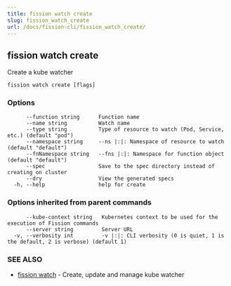 ```yaml
---
title: fission watch create
slug: fission_watch_create
url: /docs/fission-cli/fission_watch_create/
---
```

## fission watch create

Create a kube watcher

```
fission watch create [flags]
```

### Options

```
      --function string      Function name
      --name string          Watch name
      --type string          Type of resource to watch (Pod, Service, etc.) (default "pod")
      --namespace string     --ns |:|: Namespace of resource to watch (default "default")
      --fnNamespace string   --fns |:|: Namespace for function object (default "default")
      --spec                 Save to the spec directory instead of creating on cluster
      --dry                  View the generated specs
  -h, --help                 help for create
```

### Options inherited from parent commands

```
      --kube-context string   Kubernetes context to be used for the execution of Fission commands
      --server string         Server URL
  -v, --verbosity int         -v |:|: CLI verbosity (0 is quiet, 1 is the default, 2 is verbose) (default 1)
```

### SEE ALSO

* [fission watch](/docs/fission-cli/fission_watch/)	 - Create, update and manage kube watcher

